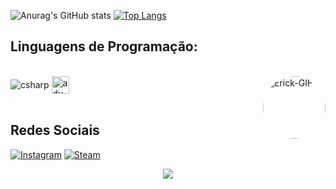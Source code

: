 ![Anurag's GitHub stats](https://github-readme-stats.vercel.app/api?username=erickgcsilva&show_icons=true&theme=radical&locale=pt-br)
[![Top Langs](https://github-readme-stats.vercel.app/api/top-langs/?username=erickgcsilva&layout=compact&locale=pt-br&theme=radical)](https://github.com/erickgcsilva/github-readme-stats)

## Linguagens de Programação:

<div style="display: inline_block"><br/>
  <img align="center" alt="csharp" src="https://img.shields.io/badge/C%23-239120?style=for-the-badge&logo=c-sharp&logoColor=white" />
  <img align="center" alt="advpl" height="28" src="https://miro.medium.com/v2/resize:fit:400/1*naxYgvlUzXFzVB9NZN1kdg.png" />
  <img align="right"  alt="Erick-GIF" height="100" style="border-radius:60px;" src="https://i.pinimg.com/originals/c0/58/3b/c0583bb46be3197135aa4e0360ab1b6f.gif">
</div><br/>



## Redes Sociais

[![Instagram](https://img.shields.io/badge/Instagram-E4405F?style=for-the-badge&logo=instagram&logoColor=white)](https://www.instagram.com/erickgcsilva/)
[![Steam](https://img.shields.io/badge/Steam-000000?style=for-the-badge&logo=steam&logoColor=white)](https://steamcommunity.com/id/erickgcsilva)

<p align="center"><img alingn="center" src="https://profile-counter.glitch.me/erickgcsilva/count.svg" /></p>
